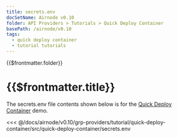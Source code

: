 ```yaml
---
title: secrets.env
docSetName: Airnode v0.10
folder: API Providers > Tutorials > Quick Deploy Container
basePath: /airnode/v0.10
tags:
  - quick deploy container
  - tutorial tutorials
---
```


<TitleSpan>{{$frontmatter.folder}}</TitleSpan>

# {{$frontmatter.title}}

<VersionWarning/>

The secrets.env file contents shown below is for the
[Quick Deploy Container](./) demo.

<!-- prettier-ignore -->
<<< @/docs/airnode/v0.10/grp-providers/tutorial/quick-deploy-container/src/quick-deploy-container/secrets.env
